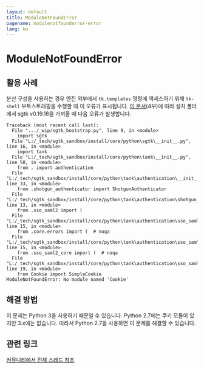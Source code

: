 ```yaml
---
layout: default
title: ModuleNotFoundError
pagename: modulenotfounderror-error
lang: ko
---
```


# ModuleNotFoundError

## 활용 사례

분산 구성을 사용하는 경우 엔진 외부에서 `tk.templates` 명령에 액세스하기 위해 `tk-shell` 부트스트래핑을 수행할 때 이 오류가 표시됩니다. [이 문서](https://developer.shotgridsoftware.com/3d8cc69a/#part-2-logging)(4부)에 따라 설치 폴더에서 sgtk v0.19.18을 가져올 때 다음 오류가 발생합니다.

```
Traceback (most recent call last):
  File ".../_wip/sgtk_bootstrap.py", line 9, in <module>
    import sgtk
  File "L:/_tech/sgtk_sandbox/install/core/python\sgtk\__init__.py", line 16, in <module>
    import tank
  File "L:/_tech/sgtk_sandbox/install/core/python\tank\__init__.py", line 58, in <module>
    from . import authentication
  File "L:/_tech/sgtk_sandbox/install/core/python\tank\authentication\__init__.py", line 33, in <module>
    from .shotgun_authenticator import ShotgunAuthenticator
  File "L:/_tech/sgtk_sandbox/install/core/python\tank\authentication\shotgun_authenticator.py", line 13, in <module>
    from .sso_saml2 import (
  File "L:/_tech/sgtk_sandbox/install/core/python\tank\authentication\sso_saml2\__init__.py", line 15, in <module>
    from .core.errors import (  # noqa
  File "L:/_tech/sgtk_sandbox/install/core/python\tank\authentication\sso_saml2\core\__init__.py", line 15, in <module>
    from .sso_saml2_core import (  # noqa
  File "L:/_tech/sgtk_sandbox/install/core/python\tank\authentication\sso_saml2\core\sso_saml2_core.py", line 19, in <module>
    from Cookie import SimpleCookie
ModuleNotFoundError: No module named 'Cookie'
```

## 해결 방법

이 문제는 Python 3을 사용하기 때문일 수 있습니다. Python 2.7에는 쿠키 모듈이 있지만 3.x에는 없습니다. 따라서 Python 2.7을 사용하면 이 문제를 해결할 수 있습니다.

## 관련 링크

[커뮤니티에서 전체 스레드 참조](https://community.shotgridsoftware.com/t/bootstrap-sgtk-modulenotfounderror/11708)